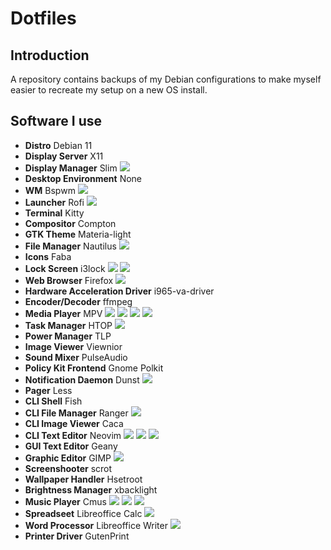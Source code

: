 # Dotfiles

## Introduction
A repository contains backups of my Debian configurations to make myself easier to recreate my setup on a new OS install.

## Software I use
- **Distro** Debian 11
- **Display Server** X11
- **Display Manager** Slim
![](https://i.i.imgur.com/nUNa3Ws.png)
- **Desktop Environment** None
- **WM** Bspwm
![](https://i.imgur.com/PejIq3q.png)
- **Launcher** Rofi
![](https://i.imgur.com/cmQFJji.png)
- **Terminal** Kitty
- **Compositor** Compton
- **GTK Theme** Materia-light
- **File Manager** Nautilus
![](https://i.imgur.com/PBNhpEy.png)
- **Icons** Faba
- **Lock Screen** i3lock
![](https://i.imgur.com/5QaNc7i.png)
![](https://i.imgur.com/OAXaEW3.png)
- **Web Browser** Firefox
![](https://i.imgur.com/1USbRal.png)
- **Hardware Acceleration Driver** i965-va-driver
- **Encoder/Decoder** ffmpeg
- **Media Player** MPV
![](https://i.imgur.com/WEo0CDK.png)
![](https://i.imgur.com/E1nOJiE.png)
![](https://i.imgur.com/xM3YsVl.png)
![](https://i.imgur.com/NPGzAvy.png)
- **Task Manager** HTOP
![](https://i.imgur.com/AM76LMf.png)
- **Power Manager** TLP
- **Image Viewer** Viewnior
- **Sound Mixer** PulseAudio
- **Policy Kit Frontend** Gnome Polkit
- **Notification Daemon** Dunst
![](https://i.imgur.com/LRpg6i9.png)
- **Pager** Less
- **CLI Shell** Fish
- **CLI File Manager** Ranger
![](https://i.imgur.com/gjbazp.pngJ)
- **CLI Image Viewer** Caca
- **CLI Text Editor** Neovim
![](https://i.imgur.com/8AVGrcH.png)
![](https://i.imgur.com/4deA5tS.png)
![](https://i.imgur.com/7brOSuK.png)
- **GUI Text Editor** Geany
- **Graphic Editor** GIMP
![]([https://i.imgur.com/Fr36HJ6.png)
- **Screenshooter** scrot
- **Wallpaper Handler** Hsetroot
- **Brightness Manager** xbacklight
- **Music Player** Cmus
![](https://i.imgur.com/dpr071F.png)
![](https://i.imgur.com/BGbSj5c.png)
![](https://i.imgur.com/LrPfkD1.png)
- **Spreadseet** Libreoffice Calc
![](https://i.imgur.com/eZ2kyl1.png)
- **Word Processor** Libreoffice Writer
![](https://i.imgur.com/UsWzYH1.png)
- **Printer Driver** GutenPrint
